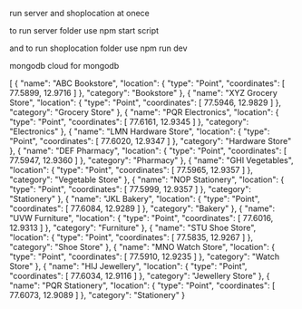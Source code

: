 run server and  shoplocation at onece

to run server folder use npm start script 

and to run shoplocation folder use npm run dev

mongodb cloud for mongodb

<!-- mock data  -->

[
  {
    "name": "ABC Bookstore",
    "location": {
      "type": "Point",
      "coordinates": [
        77.5899,
        12.9716
      ]
    },
    "category": "Bookstore"
  },
  {
    "name": "XYZ Grocery Store",
    "location": {
      "type": "Point",
      "coordinates": [
        77.5946,
        12.9829
      ]
    },
    "category": "Grocery Store"
  },
  {
    "name": "PQR Electronics",
    "location": {
      "type": "Point",
      "coordinates": [
        77.6161,
        12.9345
      ]
    },
    "category": "Electronics"
  },
  {
    "name": "LMN Hardware Store",
    "location": {
      "type": "Point",
      "coordinates": [
        77.6020,
        12.9347
      ]
    },
    "category": "Hardware Store"
  },
  {
    "name": "DEF Pharmacy",
    "location": {
      "type": "Point",
      "coordinates": [
        77.5947,
        12.9360
      ]
    },
    "category": "Pharmacy"
  },
  {
    "name": "GHI Vegetables",
    "location": {
      "type": "Point",
      "coordinates": [
        77.5965,
        12.9357
      ]
    },
    "category": "Vegetable Store"
  },
  {
    "name": "NOP Stationery",
    "location": {
      "type": "Point",
      "coordinates": [
        77.5999,
        12.9357
      ]
    },
    "category": "Stationery"
  },
  {
    "name": "JKL Bakery",
    "location": {
      "type": "Point",
      "coordinates": [
        77.6084,
        12.9289
      ]
    },
    "category": "Bakery"
  },
  {
    "name": "UVW Furniture",
    "location": {
      "type": "Point",
      "coordinates": [
        77.6016,
        12.9313
      ]
    },
    "category": "Furniture"
  },
  {
    "name": "STU Shoe Store",
    "location": {
      "type": "Point",
      "coordinates": [
        77.5835,
        12.9267
      ]
    },
    "category": "Shoe Store"
  },
  {
    "name": "MNO Watch Store",
    "location": {
      "type": "Point",
      "coordinates": [
        77.5910,
        12.9235
      ]
    },
    "category": "Watch Store"
  },
  {
    "name": "HIJ Jewellery",
    "location": {
      "type": "Point",
      "coordinates": [
        77.6034,
        12.9116
      ]
    },
    "category": "Jewellery Store"
  },
  {
    "name": "PQR Stationery",
    "location": {
      "type": "Point",
      "coordinates": [
        77.6073,
        12.9089
      ]
    },
    "category": "Stationery"
  }

